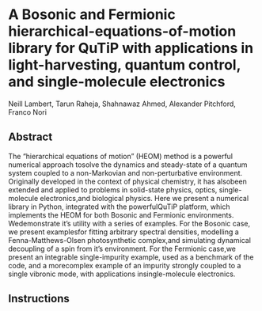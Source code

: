 A Bosonic and Fermionic hierarchical-equations-of-motion library for QuTiP with applications in light-harvesting, quantum control, and single-molecule electronics
==================================================================================================================================================================

Neill Lambert, Tarun Raheja, Shahnawaz Ahmed, Alexander Pitchford, Franco Nori 

Abstract
--------

The “hierarchical equations of motion” (HEOM) method is a powerful numerical approach tosolve the dynamics and steady-state of a quantum system coupled to a non-Markovian and non-perturbative environment. Originally developed in the context of physical chemistry, it has alsobeen extended and applied to problems in solid-state physics, optics, single-molecule electronics,and biological physics. Here we present a numerical library in Python, integrated with the powerfulQuTiP platform, which implements the HEOM for both Bosonic and Fermionic environments. Wedemonstrate it’s utility with a series of examples.  For the Bosonic case, we present examplesfor fitting arbitrary spectral densities, modelling a Fenna-Matthews-Olsen photosynthetic complex,and simulating dynamical decoupling of a spin from it’s environment.  For the Fermionic case,we present an integrable single-impurity example, used as a benchmark of the code, and a morecomplex example of an impurity strongly coupled to a single vibronic mode, with applications insingle-molecule electronics.

Instructions
------------

